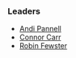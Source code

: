 ### Leaders
* [Andi Pannell](mailto://andrew.pannell@owasp.org)
* [Connor Carr](mailto://connor.carr@owasp.org)
* [Robin Fewster](mailto://robin.fewster@owasp.org)

